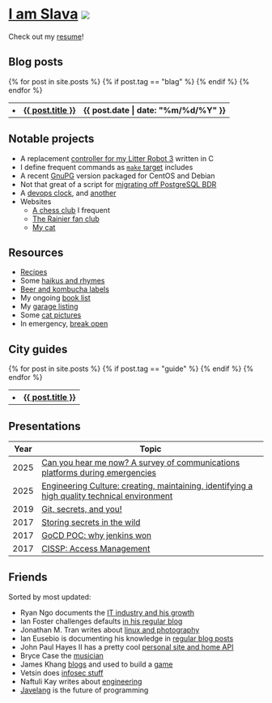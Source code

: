# [I am Slava](mailto:me@slava.lol?Subject=beer%20time) ![](https://github.com/slavaaaaaaaaaa/smaslennikov.github.io/actions/workflows/pages/pages-build-deployment/badge.svg)

Check out my [resume](docs/resume/resume.pdf)!

## Blog posts

<table class="posts">
{% for post in site.posts %}
  <tr>
  {% if post.tag == "blag" %}
    <th><li><a href="{{ post.url }}">{{ post.title }}</a></li></th>
    <th>{{ post.date | date: "%m/%d/%Y" }}</th>
  {% endif %}
  </tr>
{% endfor %}
</table>

## Notable projects

* A replacement [controller for my Litter Robot 3](https://litter-controller.slava.lol/) written in C
* I define frequent commands as [`make` target](https://github.com/slavaaaaaaaaaa/include.mk) includes
* A recent [GnuPG](https://github.com/slavaaaaaaaaaa/packages) version packaged for CentOS and Debian
* Not that great of a script for [migrating off PostgreSQL BDR](https://github.com/slavaaaaaaaaaa/smaslennikov.github.io/blob/master/bin/migrate_bdr_to_postgres.sh)
* A [devops clock](https://slava.lol/whattimeisitrightmeow/), and [another](https://slava.lol/whattravisisitrightmeow/)
* Websites
    * [A chess club](https://chessand.beer) I frequent
    * [The Rainier fan club](https://rainier.beer)
    * [My cat](https://devopscat.com)

## Resources

* [Recipes](recipes)
* Some [haikus and rhymes](haikus)
* [Beer and kombucha labels](beers)
* My ongoing [book list](books)
* My [garage listing](garage)
* Some [cat pictures](https://devopscat.com/selfies)
* In emergency, [break open](in_emergency)

## City guides

<table class="posts">
{% for post in site.posts %}
  <tr>
  {% if post.tag == "guide" %}
    <th><li><a href="{{ post.url }}">{{ post.title }}</a></li></th>
  {% endif %}
  </tr>
{% endfor %}
</table>

## Presentations

| Year | Topic |
|-|-|
| 2025 | [Can you hear me now? A survey of communications platforms during emergencies](https://bsides-lv.slava.lol/) |
| 2025 | [Engineering Culture: creating, maintaining, identifying a high quality technical environment](http://layerone.slava.lol/) |
| 2019 | [Git, secrets, and you!](https://slava.lol/sada-beer-and-learn-1/) |
| 2017 | [Storing secrets in the wild](grindr-demo-day-1) |
| 2017 | [GoCD POC: why jenkins won](grindr-demo-day-2) |
| 2017 | [CISSP: Access Management](cissp-access-mgmt-presentation/) |

## Friends

Sorted by most updated:

* Ryan Ngo documents the [IT industry and his growth](https://niugnep.me/)
* Ian Foster challenges defaults [in his regular blog](https://lanrat.com/)
* Jonathan M. Tran writes about [linux and photography](https://blog.jonathanmtran.com/)
* Ian Eusebio is documenting his knowledge in [regular blog posts](https://iangge.github.io/)
* John Paul Hayes II has a pretty cool [personal site and home API](https://jph2.net)
* Bryce Case the [musician](https://ytcracker.com)
* James Khang [blogs](https://medium.com/@jahmezz) and used to build a [game](https://20minutesadayblog.wordpress.com)
* Vetsin does [infosec stuff](http://0x.c0ffee.me/)
* Naftuli Kay writes about [engineering](https://naftuli.wtf)
* [Javelang](https://javelang.com/) is the future of programming
